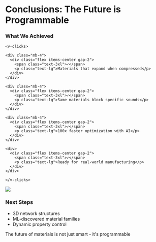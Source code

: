 ---
---

# Conclusions: The Future is Programmable

<div class="grid grid-cols-2 gap-8 h-full items-center">
  <div>
    <h3 class="text-2xl font-bold mb-6">What We Achieved</h3>
    
    <v-clicks>
    
    <div class="mb-4">
      <div class="flex items-center gap-2">
        <span class="text-3xl">✓</span>
        <p class="text-lg">Materials that expand when compressed</p>
      </div>
    </div>
    
    <div class="mb-4">
      <div class="flex items-center gap-2">
        <span class="text-3xl">✓</span>
        <p class="text-lg">Same materials block specific sounds</p>
      </div>
    </div>
    
    <div class="mb-4">
      <div class="flex items-center gap-2">
        <span class="text-3xl">✓</span>
        <p class="text-lg">100x faster optimization with AI</p>
      </div>
    </div>
    
    <div>
      <div class="flex items-center gap-2">
        <span class="text-3xl">✓</span>
        <p class="text-lg">Ready for real-world manufacturing</p>
      </div>
    </div>
    
    </v-clicks>
  </div>
  
  <div v-click class="text-center">
    <img src="/images/conclusions/future-vision.png" class="w-full rounded-lg shadow-lg mb-4" />
    <h3 class="text-xl font-bold">Next Steps</h3>
    <ul class="text-left list-disc list-inside">
      <li>3D network structures</li>
      <li>ML-discovered material families</li>
      <li>Dynamic property control</li>
    </ul>
  </div>
</div>

<div v-click class="absolute bottom-8 left-0 right-0 text-center">
  <p class="text-2xl font-bold">The future of materials is not just smart - <span class="text-blue-600">it's programmable</span></p>
</div>

<!--
We've achieved what physics said was impossible - materials that expand when compressed AND block sound. Our AI approach makes this practical with 100x faster optimization. These aren't lab curiosities - they're ready for manufacturing. Next, we're extending to 3D structures, using ML to discover new material families, and developing dynamic control. The future of materials isn't just smart - it's programmable, and we're making it happen today.
-->

